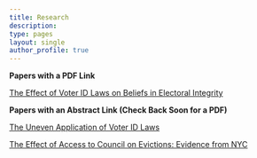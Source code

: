 ```yaml
---
title: Research
description:
type: pages
layout: single
author_profile: true
---
```



__Papers with a PDF Link__

[The Effect of Voter ID Laws on Beliefs in Electoral Integrity](../papers/attitudes_voter_id.pdf) 

__Papers with an Abstract Link (Check Back Soon for a PDF)__

[The Uneven Application of Voter ID Laws](../pages/abstracts/id_laws_race.md)

[The Effect of Access to Council on Evictions: Evidence from NYC](../pages/abstracts/evictions)
